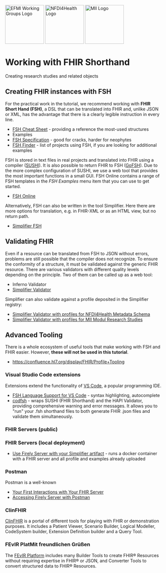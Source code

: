 <span class="logo"><img src="https://efmi.org/wp-content/uploads/2019/11/EFMI_Logo_new_wg-587x235.png" alt="EFMI Working Groups Logo" width="125"></span>
<span class="logo"><img src="https://www.nfdi4health.de/images/logo/nfdi4health.svg" alt="NFDI4Health Logo" width="125"></span>
<span class="logo"><img src="https://www.medizininformatik-initiative.de/themes/custom/mii/assets/img/Logo_MII_270px_Hoehe_de.png" alt="MII Logo" width="125"></span>

# Working with FHIR Shorthand
Creating research studies and related objects

## Creating FHIR instances with FSH
For the practical work in the tutorial, we recommend working with **FHIR Short Hand (FSH)**, a DSL that can be translated into FHIR and, unlike JSON or XML, has the advantage that there is a clearly legible instruction in every line.

* [FSH Cheat Sheet](https://build.fhir.org/ig/HL7/fhir-shorthand/FSHQuickReference.pdf) - providing a reference the most-used structures
* Examples
* [FSH Specification](https://build.fhir.org/ig/HL7/fhir-shorthand/) - good for cracks, harder for neophytes
* [FSH Finder](https://fshschool.org/fsh-finder/) - list of projects using FSH, if you are looking for additional examples

FSH is stored in text files in real projects and translated into FHIR using a compiler ([SUSHI](https://fshschool.org/docs/sushi/)). It is also possible to return FHIR to FSH ([GoFSH](https://fshschool.org/docs/gofsh/)). Due to the more complex configuration of SUSHI, we use a web tool that provides the most important functions in a small GUI. FSH Online contains a range of FSH templates in the *FSH Examples* menu item that you can use to get started.

* [FSH Online](https://fshschool.org/FSHOnline/#/)

Alternatively, FSH can also be written in the tool Simplifier. Here there are more options for translation, e.g. in FHIR-XML or as an HTML view, but no return path.

* [Simplifier FSH](https://simplifier.net/fsh)

## Validating FHIR
Even if a resource can be translated from FSH to JSON without errors, problems are still possible that the compiler does not recognize. To ensure the conformity of a structure, it must be validated against the generic FHIR resource. There are various validators with different quality levels depending on the principle. Two of them can be called up as a web tool:

* Inferno Validator
* [Simplifier Validator](https://simplifier.net/validate)

Simplifier can also validate against a profile deposited in the Simplifier registry:

* [Simplifier Validator with profiles for NFDI4Health Metadata Schema](https://simplifier.net/validate?scope=NFDI4Health-Metadata-Schema@current)
* [Simplifier Validator with profiles for MII Modul Research Studies](https://simplifier.net/validate?scope=de.medizininformatikinitiative.kerndatensatz.studie@1.0.0&amp;fhirVersion=R4)

## Advanced Tooling
There is a whole ecosystem of useful tools that make working with FSH and FHIR easier. However, **these will not be used in this tutorial**.

* https://confluence.hl7.org/display/FHIR/Profile+Tooling

### Visual Studio Code extensions
Extensions extend the functionality of [VS Code](https://code.visualstudio.com/), a popular programming IDE.

* [FSH Language Support for VS Code](https://marketplace.visualstudio.com/items?itemName=MITRE-Health.vscode-language-fsh) - syntax highlighting, autocomplete
* [codfsh](https://github.com/gematik/codfsh) - wraps SUSHI (FHIR Shorthand) and the HAPI Validator, providing comprehensive warning and error messages. It allows you to "run" your .fsh shorthand files to both generate FHIR .json files and validate them simultaneously.

### FHIR Servers (public)

### FHIR Servers (local deployment)
* [Use Firely Server with your Simplifier artifact](https://docs.fire.ly/projects/Simplifier/features/simplifierFirely-server.html) - runs a docker container with a FHIR server and all profile and examples already uploaded

### Postman
Postman is a well-known 

* [Your First Interactions with Your FHIR Server](https://fire.ly/blog/your-first-interactions-with-your-fhir-server/)
* [Accessing Firely Server with Postman](https://docs.fire.ly/projects/Firely-Server/en/latest/getting_started/postman_tutorial.html#postman-tutorial)

### ClinFHIR
[ClinFHIR](http://clinfhir.com/) is a portal of different tools for playing with FHIR or demonstration purposes. It includes a Patient Viewer, Scenario Builder, Logical Modeller, CodeSystem builder, Extension Definition builder and a Query Tool.

### FEvIR PlatMit freundlichen Grüßen
The [FEvIR Platform](https://fevir.net/) includes many Builder Tools to create FHIR® Resources without requiring expertise in FHIR® or JSON, and Converter Tools to convert structured data to FHIR® Resources.
